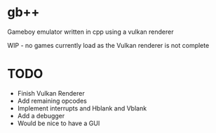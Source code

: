 # gb++
Gameboy emulator written in cpp using a vulkan renderer

WIP - no games currently load as the Vulkan renderer is not complete

# TODO
* Finish Vulkan Renderer
* Add remaining opcodes
* Implement interrupts and Hblank and Vblank
* Add a debugger
* Would be nice to have a GUI
